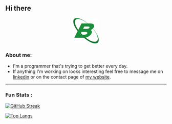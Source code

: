 ## Hi there
<div align="center">
  <a href="https://github.com/bennettbDEV/bennettbDEV">
    <img src="images/logo_single.png" alt="Logo" width="80" height="80">
  </a>
</div>

### About me:
- I'm a programmer that's trying to get better every day.
- If anything I'm working on looks interesting feel free to message me on [linkedin](https://www.linkedin.com/in/bennettbeltran/) or on the contact page of [my website](https://www.bennettbeltran.com/#Contact).

---

### Fun Stats :
[![GitHub Streak](https://streak-stats.demolab.com?user=bennettbDEV&theme=gotham&hide_border=true)](https://git.io/streak-stats)

[![Top Langs](https://github-readme-stats.vercel.app/api/top-langs/?username=bennettbDEV&layout=compact&theme=gotham&hide_border=true)](https://github.com/anuraghazra/github-readme-stats)


